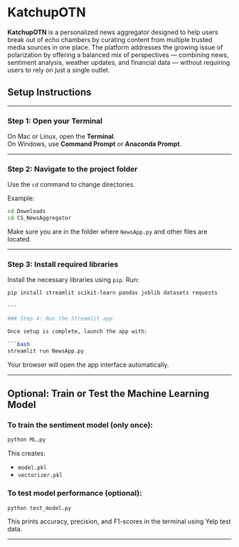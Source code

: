 # KatchupOTN

**KatchupOTN** is a personalized news aggregator designed to help users break out of echo chambers by curating content from multiple trusted media sources in one place. The platform addresses the growing issue of polarization by offering a balanced mix of perspectives — combining news, sentiment analysis, weather updates, and financial data — without requiring users to rely on just a single outlet.


## Setup Instructions


---

### Step 1: Open your Terminal

On Mac or Linux, open the **Terminal**.  
On Windows, use **Command Prompt** or **Anaconda Prompt**.

---

### Step 2: Navigate to the project folder

Use the `cd` command to change directories.

Example:

```bash
cd Downloads
cd CS_NewsAggregator
```

Make sure you are in the folder where `NewsApp.py` and other files are located.

---

### Step 3: Install required libraries

Install the necessary libraries using `pip`. Run:

```bash
pip install streamlit scikit-learn pandas joblib datasets requests

---

### Step 4: Run the Streamlit app

Once setup is complete, launch the app with:

```bash
streamlit run NewsApp.py
```

Your browser will open the app interface automatically.

---

## Optional: Train or Test the Machine Learning Model

### To train the sentiment model (only once):

```bash
python ML.py
```

This creates:
- `model.pkl`
- `vectorizer.pkl`

### To test model performance (optional):

```bash
python test_model.py
```

This prints accuracy, precision, and F1-scores in the terminal using Yelp test data.

---
